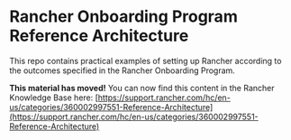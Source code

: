 # Rancher Onboarding Program Reference Architecture

This repo contains practical examples of setting up Rancher according to the outcomes specified in the Rancher Onboarding Program.

**This material has moved!** You can now find this content in the Rancher Knowledge Base here: [https://support.rancher.com/hc/en-us/categories/360002997551-Reference-Architecture](https://support.rancher.com/hc/en-us/categories/360002997551-Reference-Architecture)